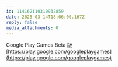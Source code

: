 ```yaml
---
id: 114162110310932859
date: 2025-03-14T18:06:00.167Z
reply: false
media_attachments: 0
---
```


Google Play Games Beta 版  
[https://play.google.com/googleplaygames](https://play.google.com/googleplaygames)

